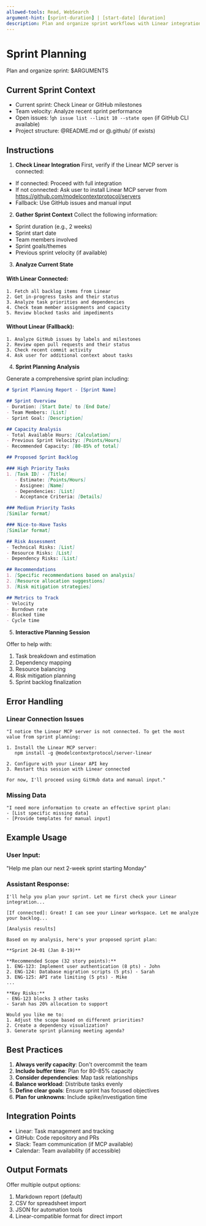 ```yaml
---
allowed-tools: Read, WebSearch
argument-hint: [sprint-duration] | [start-date] [duration]
description: Plan and organize sprint workflows with Linear integration and capacity analysis
---
```


# Sprint Planning

Plan and organize sprint: $ARGUMENTS

## Current Sprint Context

- Current sprint: Check Linear or GitHub milestones
- Team velocity: Analyze recent sprint performance
- Open issues: !`gh issue list --limit 10 --state open` (if GitHub CLI available)
- Project structure: @README.md or @.github/ (if exists)

## Instructions

1. **Check Linear Integration**
First, verify if the Linear MCP server is connected:
- If connected: Proceed with full integration
- If not connected: Ask user to install Linear MCP server from https://github.com/modelcontextprotocol/servers
- Fallback: Use GitHub issues and manual input

2. **Gather Sprint Context**
Collect the following information:
- Sprint duration (e.g., 2 weeks)
- Sprint start date
- Team members involved
- Sprint goals/themes
- Previous sprint velocity (if available)

3. **Analyze Current State**

#### With Linear Connected:
```
1. Fetch all backlog items from Linear
2. Get in-progress tasks and their status
3. Analyze task priorities and dependencies
4. Check team member assignments and capacity
5. Review blocked tasks and impediments
```

#### Without Linear (Fallback):
```
1. Analyze GitHub issues by labels and milestones
2. Review open pull requests and their status
3. Check recent commit activity
4. Ask user for additional context about tasks
```

4. **Sprint Planning Analysis**

Generate a comprehensive sprint plan including:

```markdown
# Sprint Planning Report - [Sprint Name]

## Sprint Overview
- Duration: [Start Date] to [End Date]
- Team Members: [List]
- Sprint Goal: [Description]

## Capacity Analysis
- Total Available Hours: [Calculation]
- Previous Sprint Velocity: [Points/Hours]
- Recommended Capacity: [80-85% of total]

## Proposed Sprint Backlog

### High Priority Tasks
1. [Task ID] - [Title]
   - Estimate: [Points/Hours]
   - Assignee: [Name]
   - Dependencies: [List]
   - Acceptance Criteria: [Details]

### Medium Priority Tasks
[Similar format]

### Nice-to-Have Tasks
[Similar format]

## Risk Assessment
- Technical Risks: [List]
- Resource Risks: [List]
- Dependency Risks: [List]

## Recommendations
1. [Specific recommendations based on analysis]
2. [Resource allocation suggestions]
3. [Risk mitigation strategies]

## Metrics to Track
- Velocity
- Burndown rate
- Blocked time
- Cycle time
```

5. **Interactive Planning Session**

Offer to help with:
1. Task breakdown and estimation
2. Dependency mapping
3. Resource balancing
4. Risk mitigation planning
5. Sprint backlog finalization

## Error Handling

### Linear Connection Issues
```
"I notice the Linear MCP server is not connected. To get the most value from sprint planning:

1. Install the Linear MCP server:
   npm install -g @modelcontextprotocol/server-linear

2. Configure with your Linear API key
3. Restart this session with Linear connected

For now, I'll proceed using GitHub data and manual input."
```

### Missing Data
```
"I need more information to create an effective sprint plan:
- [List specific missing data]
- [Provide templates for manual input]
```

## Example Usage

### User Input:
"Help me plan our next 2-week sprint starting Monday"

### Assistant Response:
```
I'll help you plan your sprint. Let me first check your Linear integration...

[If connected]: Great! I can see your Linear workspace. Let me analyze your backlog...

[Analysis results]

Based on my analysis, here's your proposed sprint plan:

**Sprint 24-01 (Jan 8-19)**

**Recommended Scope (32 story points):**
1. ENG-123: Implement user authentication (8 pts) - John
2. ENG-124: Database migration scripts (5 pts) - Sarah
3. ENG-125: API rate limiting (5 pts) - Mike
...

**Key Risks:**
- ENG-123 blocks 3 other tasks
- Sarah has 20% allocation to support

Would you like me to:
1. Adjust the scope based on different priorities?
2. Create a dependency visualization?
3. Generate sprint planning meeting agenda?
```

## Best Practices

1. **Always verify capacity**: Don't overcommit the team
2. **Include buffer time**: Plan for 80-85% capacity
3. **Consider dependencies**: Map task relationships
4. **Balance workload**: Distribute tasks evenly
5. **Define clear goals**: Ensure sprint has focused objectives
6. **Plan for unknowns**: Include spike/investigation time

## Integration Points

- Linear: Task management and tracking
- GitHub: Code repository and PRs
- Slack: Team communication (if MCP available)
- Calendar: Team availability (if accessible)

## Output Formats

Offer multiple output options:
1. Markdown report (default)
2. CSV for spreadsheet import
3. JSON for automation tools
4. Linear-compatible format for direct import